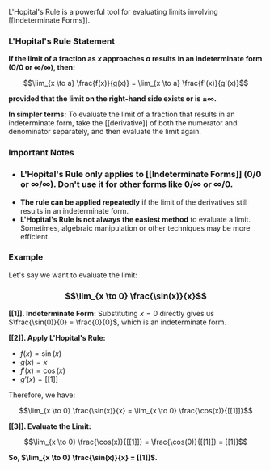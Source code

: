 L'Hopital's Rule is a powerful tool for evaluating limits involving [[Indeterminate Forms]]. 
### L'Hopital's Rule Statement

**If the limit of a fraction as $x$ approaches $a$ results in an indeterminate form (0/0 or ∞/∞), then:**

$$\lim_{x \to a} \frac{f(x)}{g(x)} = \lim_{x \to a} \frac{f'(x)}{g'(x)}$$

**provided that the limit on the right-hand side exists or is $\pm \infty$.**

**In simpler terms:**  To evaluate the limit of a fraction that results in an indeterminate form, take the [[derivative]] of both the numerator and denominator separately, and then evaluate the limit again.

### Important Notes

* ### **L'Hopital's Rule only applies to [[Indeterminate Forms]] (0/0 or ∞/∞).** Don't use it for other forms like 0/∞ or ∞/0.
* **The rule can be applied repeatedly** if the limit of the derivatives still results in an indeterminate form.
* **L'Hopital's Rule is not always the easiest method** to evaluate a limit. Sometimes, algebraic manipulation or other techniques may be more efficient.
### Example

Let's say we want to evaluate the limit:
### $$\lim_{x \to 0} \frac{\sin(x)}{x}$$
**[[1]]. Indeterminate Form:**  Substituting $x = 0$ directly gives us $\frac{\sin(0)}{0} = \frac{0}{0}$, which is an indeterminate form.

**[[2]]. Apply L'Hopital's Rule:**

*  $f(x) = \sin(x)$
*  $g(x) = x$
*  $f'(x) = \cos(x)$
*  $g'(x) = [[1]]$

Therefore, we have:

$$\lim_{x \to 0} \frac{\sin(x)}{x} = \lim_{x \to 0} \frac{\cos(x)}{[[1]]}$$

**[[3]]. Evaluate the Limit:**

$$\lim_{x \to 0} \frac{\cos(x)}{[[1]]} = \frac{\cos(0)}{[[1]]} = [[1]]$$

**So, $\lim_{x \to 0} \frac{\sin(x)}{x} = [[1]]$.**
